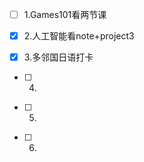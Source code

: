 - [ ] 1.Games101看两节课
> 
- [x] 2.人工智能看note+project3
> 
- [x] 3.多邻国日语打卡
> 
- [ ] 4.
> 
- [ ] 5.
> 
- [ ] 6.
> 